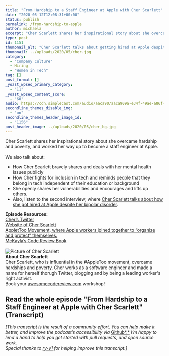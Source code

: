 ```yaml
---
title: "From Hardship to a Staff Engineer at Apple with Cher Scarlett"
date: "2020-05-12T12:08:31+00:00"
status: publish
permalink: /from-hardship-to-apple
author: michaela
excerpt: "Cher Scarlett shares her inspirational story about she overcame hardship and poverty, and worked her way up to now be a staff engineer at Apple."
type: post
id: 1151
thumbnail_alt: "Cher Scarlett talks about getting hired at Apple despite her bipolar disorder"
thumbnail: ../uploads/2020/05/cher.jpg
category:
  - "Company Culture"
  - Hiring
  - "Women in Tech"
tag: []
post_format: []
_yoast_wpseo_primary_category:
  - "11"
_yoast_wpseo_content_score:
  - "60"
audio: https://cdn.simplecast.com/audio/aaca90/aaca909a-e34f-49ae-a86f-f59e4fa807f0/ccd5a84b-e404-41ac-b860-0ab3e2bfd56e/cher-scarlett-part-1-ready_tc.mp3
secondline_themes_disable_img:
  - "on"
secondline_themes_header_image_id:
  - "1156"
post_header_image: ../uploads/2020/05/cher_bg.jpg
---
```


<div class="episode-about">
Cher Scarlett shares her inspirational story about she overcame hardship and poverty, and worked her way up to become a staff engineer at Apple.
<br/> <br/>We also talk about:
<ul>
<li> How Cher Scarlett bravely shares and deals with her mental health issues publicly</li>
<li> How Cher fights for inclusion in tech and reminds people that they belong in tech independent of their education or background</li>
<li> She openly shares her vulnerabilities and encourages and lifts up others. </li>
<li> Also, listen to the second interview, where <a href="https://www.software-engineering-unlocked.com/disability-at-apple/">Cher Scarlett talks about how she got hired at Apple despite her bipolar disorder</a>.</li>
</ul>

</div>
<div class=" episode-links">
<b>Episode Resources:</b><br/>
<a href="https://twitter.com/CHERdotdev">Cher’s Twitter</a><br/>
<a href="https://cher.dev/">Website of Cher Scarlett</a><br/>
<a href="https://earthweb.com/appletoo/">AppletToo Movement, where Apple workers joined together to “organize and protect” themselves.</a></br> 
<a href="https://www.michaelagreiler.com/code-review-book/">McKayla’s Code Review Book</a><br/>
</div>
<br/>

<div class="row pt-2 align-items-center">
<div class="col-4 guest-picture">
<img src="../uploads/2020/05/cher.jpg" alt="Picture of Cher Scarlett"/>
</div>
<div class="col-8 guest-about">
<b>About Cher Scarlett</b><br/>
Cher Scarlett, who is influential in the #AppleToo movement, overcame hardships and poverty. 
Cher works as a software engineer and made a name for herself thorugh Twitter, blogging and by being a leading worker's right activist.
</div>
</div>

<div class="sponsorship">
Book your <a href="https://www.michaelagreiler.com/workshops">awesomecodereview.com</a> workshop!
</div> 

## Read the whole episode "From Hardship to a Staff Engineer at Apple with Cher Scarlett" (Transcript)

_\[This transcript is the result of a community effort. You can help make it better, and improve the podcast’s accessibility via_ [Github*.*](https://github.com/mgreiler/se-unlocked/tree/master/Transcripts) _I’m happy to lend a hand to help you get started with pull requests, and open source work._  
_Special thanks to [ry-v1](https://github.com/ry-v1)_ _for helping improve this transcript.\]_
